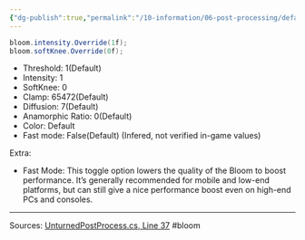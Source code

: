 ```yaml
---
{"dg-publish":true,"permalink":"/10-information/06-post-processing/default-bloom-parameters/","created":"2024-05-22T15:00:56.867+07:00","updated":"2024-05-22T21:49:47.186+07:00"}
---
```


```csharp
bloom.intensity.Override(1f);
bloom.softKnee.Override(0f);
```
* Threshold: 1(Default)
* Intensity: 1
* SoftKnee: 0
* Clamp: 65472(Default)
* Diffusion: 7(Default)
* Anamorphic Ratio: 0(Default)
* Color: Default
* Fast mode: False(Default)
(Infered, not verified in-game values)

Extra:
- Fast Mode: This toggle option lowers the quality of the Bloom to boost performance. It’s generally recommended for mobile and low-end platforms, but can still give a nice performance boost even on high-end PCs and consoles.

---
Sources: 
[UnturnedPostProcess.cs, Line 37](https://github.com/Unturned-Datamining/Unturned-Datamining/blob/287de1473073c81e064c44e0a52ae2311bf2f7d6/Assembly-CSharp/SDG.Unturned/UnturnedPostProcess.cs#L37) 
#bloom 